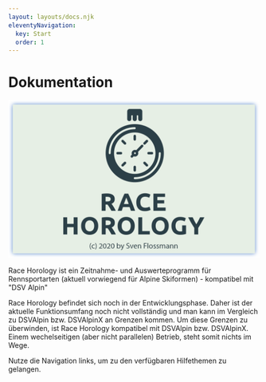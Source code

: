 ```yaml
---
layout: layouts/docs.njk
eleventyNavigation:
  key: Start
  order: 1
---
```


# Dokumentation 

![Race Horology Splash Screen](../../assets/images/SplashScreen.png)

Race Horology ist ein Zeitnahme- und Auswerteprogramm für Rennsportarten (aktuell vorwiegend für Alpine Skiformen) - kompatibel mit "DSV Alpin"

Race Horology befindet sich noch in der Entwicklungsphase. Daher ist der aktuelle Funktionsumfang noch nicht vollständig und man kann im Vergleich zu DSVAlpin bzw. DSVAlpinX an Grenzen kommen. Um diese Grenzen zu überwinden, ist Race Horology kompatibel mit DSVAlpin bzw. DSVAlpinX. Einem wechelseitigen (aber nicht parallelen) Betrieb, steht somit nichts im Wege.

Nutze die Navigation links, um zu den verfügbaren Hilfethemen zu gelangen.
